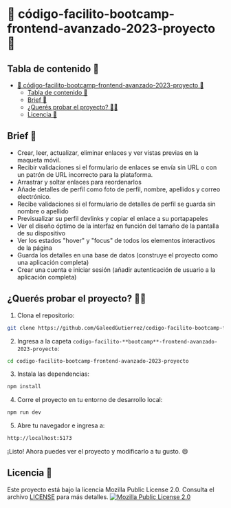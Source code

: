 # 🐊 código-facilito-bootcamp-frontend-avanzado-2023-proyecto 🐊

## Tabla de contenido 📖

- [🐊 código-facilito-bootcamp-frontend-avanzado-2023-proyecto 🐊](#-código-facilito-bootcamp-frontend-avanzado-2023-proyecto-)
	- [Tabla de contenido 📖](#tabla-de-contenido-)
	- [Brief 📝](#brief-)
	- [¿Querés probar el proyecto? 👨‍💻](#querés-probar-el-proyecto-)
	- [Licencia 📄](#licencia-)

## Brief 📝

- Crear, leer, actualizar, eliminar enlaces y ver vistas previas en la maqueta móvil.
- Recibir validaciones si el formulario de enlaces se envía sin URL o con un patrón de URL incorrecto para la plataforma.
- Arrastrar y soltar enlaces para reordenarlos
- Añade detalles de perfil como foto de perfil, nombre, apellidos y correo electrónico.
- Recibe validaciones si el formulario de detalles de perfil se guarda sin nombre o apellido
- Previsualizar su perfil devlinks y copiar el enlace a su portapapeles
- Ver el diseño óptimo de la interfaz en función del tamaño de la pantalla de su dispositivo
- Ver los estados "hover" y "focus" de todos los elementos interactivos de la página
- Guarda los detalles en una base de datos (construye el proyecto como una aplicación completa)
- Crear una cuenta e iniciar sesión (añadir autenticación de usuario a la aplicación completa)

## ¿Querés probar el proyecto? 👨‍💻

1. Clona el repositorio:

```bash
git clone https://github.com/GaleedGutierrez/codigo-facilito-bootcamp-frontend-avanzado-2023-proyecto.git
```

2. Ingresa a la capeta `codigo-facilito-**bootcamp**-frontend-avanzado-2023-proyecto`:

```bash
cd codigo-facilito-bootcamp-frontend-avanzado-2023-proyecto
```

3. Instala las dependencias:

```bash
npm install
```

4. Corre el proyecto en tu entorno de desarrollo local:

```bash
npm run dev
```

5. Abre tu navegador e ingresa a:

```bash
http://localhost:5173
```

¡Listo! Ahora puedes ver el proyecto y modificarlo a tu gusto. 😄

## Licencia 📄

Este proyecto está bajo la licencia Mozilla Public License 2.0. Consulta el archivo [LICENSE](https://github.com/GaleedGutierrez/codigo-facilito-bootcamp-frontend-avanzado-2023-projecto/blob/main/LICENSE) para más detalles.
[![Mozilla Public License 2.0](https://img.shields.io/badge/MPL_2.0-ff2828?style=for-the-badge&label=License "Mozilla Public License 2.0")](https://github.com/GaleedGutierrez/codigo-facilito-bootcamp-frontend-avanzado-2023-projecto/blob/main/LICENSE "Mozilla Public License 2.0")
